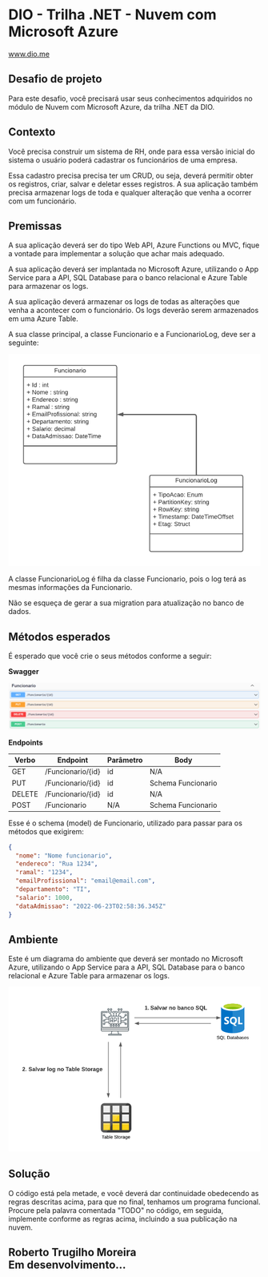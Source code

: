 # DIO - Trilha .NET - Nuvem com Microsoft Azure
www.dio.me

## Desafio de projeto
Para este desafio, você precisará usar seus conhecimentos adquiridos no módulo de Nuvem com Microsoft Azure, da trilha .NET da DIO.

## Contexto
Você precisa construir um sistema de RH, onde para essa versão inicial do sistema o usuário poderá cadastrar os funcionários de uma empresa. 

Essa cadastro precisa precisa ter um CRUD, ou seja, deverá permitir obter os registros, criar, salvar e deletar esses registros. A sua aplicação também precisa armazenar logs de toda e qualquer alteração que venha a ocorrer com um funcionário.

## Premissas
A sua aplicação deverá ser do tipo Web API, Azure Functions ou MVC, fique a vontade para implementar a solução que achar mais adequado.

A sua aplicação deverá ser implantada no Microsoft Azure, utilizando o App Service para a API, SQL Database para o banco relacional e Azure Table para armazenar os logs.

A sua aplicação deverá armazenar os logs de todas as alterações que venha a acontecer com o funcionário. Os logs deverão serem armazenados em uma Azure Table.

A sua classe principal, a classe Funcionario e a FuncionarioLog, deve ser a seguinte:

![Diagrama da classe Funcionario](Imagens/diagrama_classe.png)

A classe FuncionarioLog é filha da classe Funcionario, pois o log terá as mesmas informações da Funcionario.

Não se esqueça de gerar a sua migration para atualização no banco de dados.

## Métodos esperados
É esperado que você crie o seus métodos conforme a seguir:


**Swagger**


![Métodos Swagger](Imagens/swagger.png)


**Endpoints**


| Verbo  | Endpoint                | Parâmetro | Body               |
|--------|-------------------------|-----------|--------------------|
| GET    | /Funcionario/{id}       | id        | N/A                |
| PUT    | /Funcionario/{id}       | id        | Schema Funcionario |
| DELETE | /Funcionario/{id}       | id        | N/A                |
| POST   | /Funcionario            | N/A       | Schema Funcionario |

Esse é o schema (model) de Funcionario, utilizado para passar para os métodos que exigirem:

```json
{
  "nome": "Nome funcionario",
  "endereco": "Rua 1234",
  "ramal": "1234",
  "emailProfissional": "email@email.com",
  "departamento": "TI",
  "salario": 1000,
  "dataAdmissao": "2022-06-23T02:58:36.345Z"
}
```

## Ambiente
Este é um diagrama do ambiente que deverá ser montado no Microsoft Azure, utilizando o App Service para a API, SQL Database para o banco relacional e Azure Table para armazenar os logs.

![Diagrama da classe Funcionario](Imagens/diagrama_api.png)


## Solução
O código está pela metade, e você deverá dar continuidade obedecendo as regras descritas acima, para que no final, tenhamos um programa funcional. Procure pela palavra comentada "TODO" no código, em seguida, implemente conforme as regras acima, incluindo a sua publicação na nuvem.

## Roberto Trugilho Moreira<br>Em desenvolvimento...